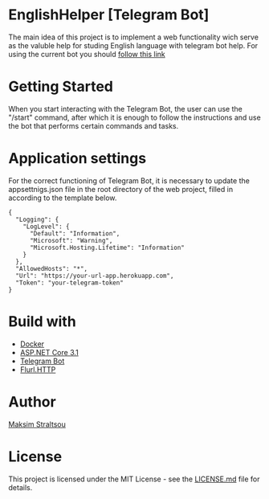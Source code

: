 # EnglishHelper [Telegram Bot]

The main idea of this project is to implement a web functionality wich serve as the valuble help for studing English language with telegram bot help.
For using the current bot you should [follow this link](https://t.me/instance1_bot)

# Getting Started

When you start interacting with the Telegram Bot, the user can use the "/start" command, after which it is enough to follow the instructions and use the bot that performs certain commands and tasks.

# Application settings
For the correct functioning of Telegram Bot, it is necessary to update the appsettnigs.json file in the root directory of the web project, filled in according to the template below.

```
{
  "Logging": {
    "LogLevel": {
      "Default": "Information",
      "Microsoft": "Warning",
      "Microsoft.Hosting.Lifetime": "Information"
    }
  },
  "AllowedHosts": "*",
  "Url": "https://your-url-app.herokuapp.com",
  "Token": "your-telegram-token"
}
```

# Build with

* [Docker](https://www.docker.com/)
* [ASP.NET Core 3.1](https://docs.microsoft.com/en-us/aspnet/core/?view=aspnetcore-3.1)
* [Telegram Bot](https://www.nuget.org/packages/Telegram.Bot/)
* [Flurl.HTTP](https://www.nuget.org/packages/Flurl.Http/3.0.0-pre3)

# Author
[Maksim Straltsou](https://github.com/green1971weekend)

# License
This project is licensed under the MIT License - see the [LICENSE.md](https://github.com/green1971weekend/TelegramBot/blob/master/LICENSE) file for details.


